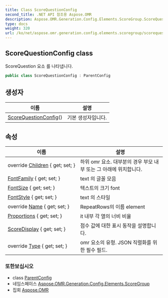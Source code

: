 ```yaml
---
title: Class ScoreQuestionConfig
second_title: .NET API 참조용 Aspose.OMR
description: Aspose.OMR.Generation.Config.Elements.ScoreGroup.ScoreQuestionConfig 수업. ScoreQuestion 요소 를 나타냅니다.
type: docs
weight: 320
url: /ko/net/aspose.omr.generation.config.elements.scoregroup/scorequestionconfig/
---
```

## ScoreQuestionConfig class

ScoreQuestion 요소 를 나타냅니다.

```csharp
public class ScoreQuestionConfig : ParentConfig
```

## 생성자

| 이름 | 설명 |
| --- | --- |
| [ScoreQuestionConfig](scorequestionconfig/)() | 기본 생성자입니다. |

## 속성

| 이름 | 설명 |
| --- | --- |
| override [Children](../../aspose.omr.generation.config.elements.scoregroup/scorequestionconfig/children/) { get; set; } | 하위 omr 요소. 대부분의 경우 부모 내부 또는 그 아래에 위치합니다. |
| [FontFamily](../../aspose.omr.generation.config.elements.scoregroup/scorequestionconfig/fontfamily/) { get; set; } | text 의 글꼴 모음 |
| [FontSize](../../aspose.omr.generation.config.elements.scoregroup/scorequestionconfig/fontsize/) { get; set; } | 텍스트의 크기 font |
| [FontStyle](../../aspose.omr.generation.config.elements.scoregroup/scorequestionconfig/fontstyle/) { get; set; } | text 의 스타일 |
| override [Name](../../aspose.omr.generation.config.elements.scoregroup/scorequestionconfig/name/) { get; set; } | RepeatRows의 이름 element |
| [Proportions](../../aspose.omr.generation.config.elements.scoregroup/scorequestionconfig/proportions/) { get; set; } | it 내부 각 열의 너비 비율 |
| [ScoreDisplay](../../aspose.omr.generation.config.elements.scoregroup/scorequestionconfig/scoredisplay/) { get; set; } | 점수 값에 대한 표시 동작을 설명합니다. |
| override [Type](../../aspose.omr.generation.config.elements.scoregroup/scorequestionconfig/type/) { get; set; } | omr 요소의 유형. JSON 직렬화를 위한 필수 필드. |

### 또한보십시오

* class [ParentConfig](../../aspose.omr.generation.config/parentconfig/)
* 네임스페이스 [Aspose.OMR.Generation.Config.Elements.ScoreGroup](../../aspose.omr.generation.config.elements.scoregroup/)
* 집회 [Aspose.OMR](../../)


